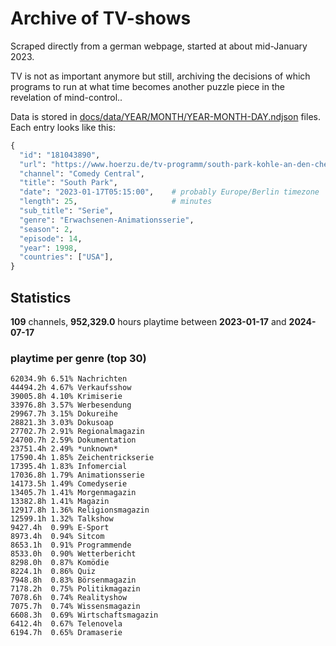 # Archive of TV-shows

Scraped directly from a german webpage, started at about mid-January 2023.

TV is not as important anymore but still, archiving the decisions of which programs to run at what time
becomes another puzzle piece in the revelation of mind-control.. 

Data is stored in [docs/data/YEAR/MONTH/YEAR-MONTH-DAY.ndjson](docs/data/) files. 
Each entry looks like this:

```python
{
  "id": "181043890", 
  "url": "https://www.hoerzu.de/tv-programm/south-park-kohle-an-den-chefkoch/bid_181043890/", 
  "channel": "Comedy Central", 
  "title": "South Park", 
  "date": "2023-01-17T05:15:00",    # probably Europe/Berlin timezone 
  "length": 25,                     # minutes 
  "sub_title": "Serie", 
  "genre": "Erwachsenen-Animationsserie", 
  "season": 2, 
  "episode": 14, 
  "year": 1998, 
  "countries": ["USA"],
}
```

## Statistics

**109** channels, **952,329.0** hours playtime between **2023-01-17** and **2024-07-17**


### playtime per genre (top 30)

    62034.9h 6.51% Nachrichten
    44494.2h 4.67% Verkaufsshow
    39005.8h 4.10% Krimiserie
    33976.8h 3.57% Werbesendung
    29967.7h 3.15% Dokureihe
    28821.3h 3.03% Dokusoap
    27702.7h 2.91% Regionalmagazin
    24700.7h 2.59% Dokumentation
    23751.4h 2.49% *unknown*
    17590.4h 1.85% Zeichentrickserie
    17395.4h 1.83% Infomercial
    17036.8h 1.79% Animationsserie
    14173.5h 1.49% Comedyserie
    13405.7h 1.41% Morgenmagazin
    13382.8h 1.41% Magazin
    12917.8h 1.36% Religionsmagazin
    12599.1h 1.32% Talkshow
    9427.4h  0.99% E-Sport
    8973.4h  0.94% Sitcom
    8653.1h  0.91% Programmende
    8533.0h  0.90% Wetterbericht
    8298.0h  0.87% Komödie
    8224.1h  0.86% Quiz
    7948.8h  0.83% Börsenmagazin
    7178.2h  0.75% Politikmagazin
    7078.6h  0.74% Realityshow
    7075.7h  0.74% Wissensmagazin
    6608.3h  0.69% Wirtschaftsmagazin
    6412.4h  0.67% Telenovela
    6194.7h  0.65% Dramaserie
